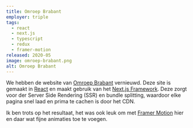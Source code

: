 ```yaml
---
title: Omroep Brabant
employer: triple
tags:
  - react
  - next.js
  - typescript
  - redux
  - framer-motion
released: 2020-05
image: omroep-brabant.png
alt: Omroep Brabant
---
```


We hebben de website van [Omroep Brabant](https://www.omroepbrabant.nl/) vernieuwd.
Deze site is gemaakt in [React](https://reactjs.org/) en maakt gebruik van het [Next.js Framework](https://nextjs.org/). Deze zorgt voor der Server Side Rendering (SSR) en bundle splitting, waardoor elke pagina snel laad en prima te cachen is door het CDN.

Ik ben trots op het resultaat, het was ook leuk om met [Framer Motion](https://www.framer.com/motion/) hier en daar wat fijne animaties toe te voegen.
